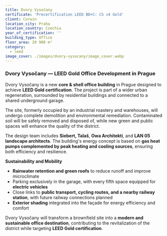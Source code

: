 ```yaml
---
title: Dvory Vysočany
certificate: 'Precertification LEED BD+C: CS v4 Gold'
client: Corwin
location_city: Praha
location_country: Czechia
year_of_certification: ''
building_type: Office
floor_area: 29 900 m²
category:
  - leed
image_cover: ./images/dvory-vysocany/image_cover.webp
---
```


### Dvory Vysočany — LEED Gold Office Development in Prague

Dvory Vysočany is a new **core & shell office building** in Prague designed to achieve **LEED Gold certification**. The project is part of a wider urban regeneration, surrounded by residential buildings and connected to a shared underground garage.

The site, formerly occupied by an industrial roastery and warehouses, will undergo complete demolition and environmental remediation. Contaminated soil will be safely removed and disposed of, while new green and public spaces will enhance the quality of the district.

The design team includes **Siebert, Talaš**, **Owa Architekti**, and **LAN 05 landscape architects**. The building's energy concept is based on **gas heat pumps complemented by peak heating and cooling sources**, ensuring both efficiency and resilience.

**Sustainability and Mobility**

- **Rainwater retention and green roofs** to reduce runoff and improve microclimate
- Parking exclusively in the garage, with every fifth space equipped for **electric vehicles**
- Close links to **public transport, cycling routes, and a nearby railway station**, with future railway connections planned
- **Exterior shading** integrated into the façade for energy efficiency and comfort

Dvory Vysočany will transform a brownfield site into a **modern and sustainable office destination**, contributing to the revitalization of the district while targeting **LEED Gold certification**.

